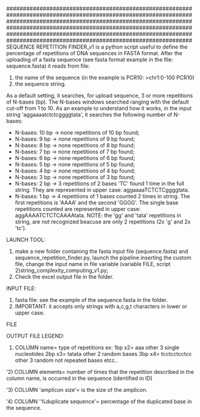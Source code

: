 ########################################################################################################################################################################
########################################################################################################################################################################
SEQUENCE REPETITION FINDER_v1 is a python script useful to define the percentage of repetitions of  DNA sequences in FASTA format. 
After the uploading of a fasta sequence (see fasta format example in the file: sequence.fasta) it reads from file:  
1) the name of the sequence (in the example is PCR10: >chr1:0-100 PCR10)
2) the sequence string.


As a default setting, it searches, for upload sequence, 3 or more repetitions of N-bases (bp). The N-bases windows searched ranging with the default cut-off from 1 to 10. As an example to understand how it works, in the input string 'aggaaaatctctcggggtata', it searches the following number of N-bases:

- N-bases: 10 bp -> none repetitions of 10 bp found; 
- N-bases: 9 bp -> none repetitions of 9 bp found;
- N-bases: 8 bp -> none repetitions of 8 bp found;
- N-bases: 7 bp -> none repetitions of 7 bp found;
- N-bases: 6 bp -> none repetitions of 6 bp found;
- N-bases: 5 bp -> none repetitions of 5 bp found;
- N-bases: 4 bp -> none repetitions of 4 bp found;
- N-bases: 3 bp -> none repetitions of 3 bp found;
- N-bases: 2 bp -> 3  repetitions of 2 bases 'TC'  found 1 time in the full string. They are represented in upper case: aggaaaaTCTCTCggggtata.
- N-bases: 1 bp -> 4 repetitions of 1 bases  counted 2 times in string. The first repetitions is 'AAAA' and the second 'GGGG'. The single base repetitions counted  are represented in upper case: aggAAAATCTCTCAAAAtata.  NOTE: the 'gg'  and 'tata' repetitions in string, are not recognized beacuse are only 2 repetitions (2x 'g' and 2x 'tc'). 


LAUNCH TOOL: 
1) make a new folder containing the fasta input file (sequence.fasta) and sequence_repetition_finder.py, launch the pipeline inserting the custom file, change the input name in file variable (variable FILE, script 2)string_complexity_computing_v1.py;
2) Check the excel output file in the folder.

INPUT FILE: 

1) fasta file: see the example of the sequence.fasta in the folder. 
2) IMPORTANT: it accepts only strings with a,c,g,t characters in lower or upper case.

FILE


OUTPUT FILE LEGEND:
1) COLUMN name= type of repetitions ex: 1bp x2= aaa other 3 single nucleotides
	                                     2bp x3= tatata other 2 random bases
	                                     3bp x4= tcctcctcctcc other 3 random not repeated bases
	                                     etcc..
	
'2) COLUMN elements= number of times that the repetition described in the column name,
	                         is occurred in the sequence (identified in ID)
    
'3) COLUMN 'amplicon size'= is the size of the amplicon.
    
'4) COLUMN '%duplicate sequence'= percentage of the duplicated base in the sequence.
